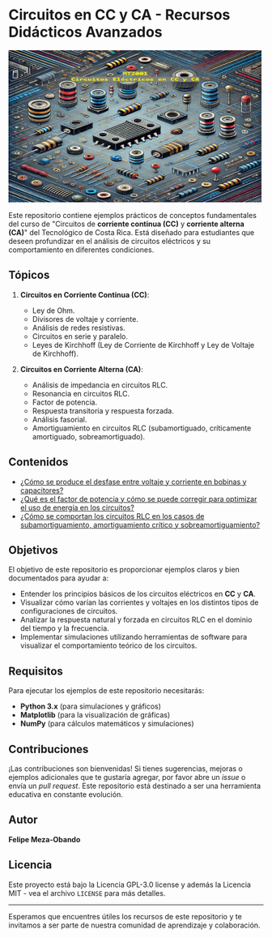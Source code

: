 # Circuitos en CC y CA - Recursos Didácticos Avanzados

<img src="mt2001.png" alt="Circuitos eléctricos en CC y CA" width="500" height="300"/>

Este repositorio contiene ejemplos prácticos de conceptos fundamentales del curso de "Circuitos de **corriente continua (CC)** y **corriente alterna (CA)**" del Tecnológico de Costa Rica. Está diseñado para estudiantes que deseen profundizar en el análisis de circuitos eléctricos y su comportamiento en diferentes condiciones.

## Tópicos

1. **Circuitos en Corriente Continua (CC)**:
    - Ley de Ohm.
    - Divisores de voltaje y corriente.
    - Análisis de redes resistivas.
    - Circuitos en serie y paralelo.
    - Leyes de Kirchhoff (Ley de Corriente de Kirchhoff y Ley de Voltaje de Kirchhoff).

2. **Circuitos en Corriente Alterna (CA)**:
    - Análisis de impedancia en circuitos RLC.
    - Resonancia en circuitos RLC.
    - Factor de potencia.
    - Respuesta transitoria y respuesta forzada.
    - Análisis fasorial.
    - Amortiguamiento en circuitos RLC (subamortiguado, críticamente amortiguado, sobreamortiguado).
  
## Contenidos

- [¿Cómo se produce el desfase entre voltaje y corriente en bobinas y capacitores?](./Desfases_i_v_en_CyL.ipynb)
- [¿Qué es el factor de potencia y cómo se puede corregir para optimizar el uso de energía en los circuitos?](./Ejemplo_Factor_de_Potencia.ipynb)
- [¿Cómo se comportan los circuitos RLC en los casos de subamortiguamiento, amortiguamiento crítico y sobreamortiguamiento?](./RLC_Amortiguamiento.ipynb)

## Objetivos

El objetivo de este repositorio es proporcionar ejemplos claros y bien documentados para ayudar a:
- Entender los principios básicos de los circuitos eléctricos en **CC** y **CA**.
- Visualizar cómo varían las corrientes y voltajes en los distintos tipos de configuraciones de circuitos.
- Analizar la respuesta natural y forzada en circuitos RLC en el dominio del tiempo y la frecuencia.
- Implementar simulaciones utilizando herramientas de software para visualizar el comportamiento teórico de los circuitos.

## Requisitos

Para ejecutar los ejemplos de este repositorio necesitarás:

- **Python 3.x** (para simulaciones y gráficos)
- **Matplotlib** (para la visualización de gráficas)
- **NumPy** (para cálculos matemáticos y simulaciones)

## Contribuciones

¡Las contribuciones son bienvenidas! Si tienes sugerencias, mejoras o ejemplos adicionales que te gustaría agregar, por favor abre un *issue* o envía un *pull request*. Este repositorio está destinado a ser una herramienta educativa en constante evolución.

## Autor
**Felipe Meza-Obando**

## Licencia
Este proyecto está bajo la Licencia GPL-3.0 license y además la Licencia MIT - vea el archivo `LICENSE` para más detalles.

---

Esperamos que encuentres útiles los recursos de este repositorio y te invitamos a ser parte de nuestra comunidad de aprendizaje y colaboración.
